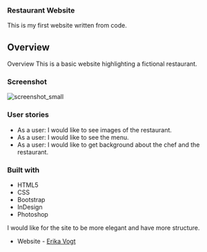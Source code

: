  ### Restaurant Website

This is my first website written from code. 



## Overview
Overview
This is a basic website highlighting a fictional restaurant.

### Screenshot
![screenshot_small](https://github.com/user-attachments/assets/516028df-221a-47b3-9e2d-72d47991e698)



### User stories
 - As a user: I would like to see images of the restaurant.
 - As a user: I would like to see the menu.
 - As a user: I would like to get background about the chef and the restaurant. 

### Built with
- HTML5
- CSS
- Bootstrap
- InDesign
- Photoshop


I would like for the site to be more elegant and have more structure. 





- Website - [Erika Vogt](https://www.your-site.com)


